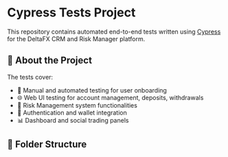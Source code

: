 # Cypress Tests Project

This repository contains automated end-to-end tests written using [Cypress](https://www.cypress.io/) for the DeltaFX CRM and Risk Manager platform.

## 🚀 About the Project

The tests cover:

- 🧪 Manual and automated testing for user onboarding
- 🌐 Web UI testing for account management, deposits, withdrawals
- 💼 Risk Management system functionalities
- 🔐 Authentication and wallet integration
- 📊 Dashboard and social trading panels

## 📂 Folder Structure

